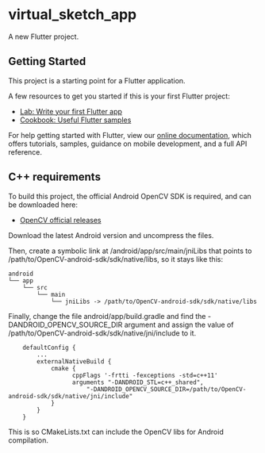 # virtual_sketch_app

A new Flutter project.

## Getting Started

This project is a starting point for a Flutter application.

A few resources to get you started if this is your first Flutter project:

- [Lab: Write your first Flutter app](https://flutter.dev/docs/get-started/codelab)
- [Cookbook: Useful Flutter samples](https://flutter.dev/docs/cookbook)

For help getting started with Flutter, view our
[online documentation](https://flutter.dev/docs), which offers tutorials,
samples, guidance on mobile development, and a full API reference.

## C++ requirements

To build this project, the official Android OpenCV SDK is required, and can be downloaded here:

- [OpenCV official releases](https://opencv.org/releases/)

Download the latest Android version and uncompress the files.

Then, create a symbolic link at /android/app/src/main/jniLibs that points to /path/to/OpenCV-android-sdk/sdk/native/libs, so it stays like this:

    android
    └── app
        └── src
            └── main
                └── jniLibs -> /path/to/OpenCV-android-sdk/sdk/native/libs

Finally, change the file android/app/build.gradle and find the -DANDROID_OPENCV_SOURCE_DIR argument and assign the value of /path/to/OpenCV-android-sdk/sdk/native/jni/include to it.

        defaultConfig {
            ...
            externalNativeBuild {
                cmake {
                      cppFlags '-frtti -fexceptions -std=c++11'
                      arguments "-DANDROID_STL=c++_shared",
                          "-DANDROID_OPENCV_SOURCE_DIR=/path/to/OpenCV-android-sdk/sdk/native/jni/include"
                }
            }
        }

This is so CMakeLists.txt can include the OpenCV libs for Android compilation.

